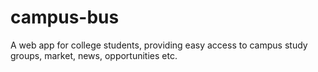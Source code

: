# campus-bus
A web app for college students, providing easy access to campus study groups, market, news, opportunities etc.
